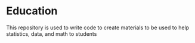 # Education
This repository is used to write code to create materials to be used to help statistics, data, and math to students
